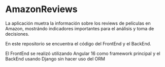 # AmazonReviews
 La aplicación muetra la información sobre los reviews de películas en Amazon, mostrándo indicadores importantes para el análisis y toma de  decisiones.
 
 En este repositorio se encuentra el código del FrontEnd y el BackEnd.
 
 El FrontEnd se realizó utilizando Angular 16 como framework principal y el BackEnd usando Django sin hacer uso del ORM 
 
 
